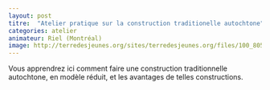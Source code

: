 ```yaml
---
layout: post
titre:  "Atelier pratique sur la construction traditionelle autochtone"
categories: atelier
animateur: Riel (Montréal)
image: http://terredesjeunes.org/sites/terredesjeunes.org/files/100_8055.JPG
---
```

Vous apprendrez ici comment faire une construction traditionnelle autochtone, en modèle réduit, et les avantages de telles constructions.
